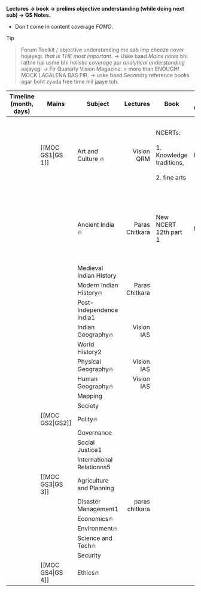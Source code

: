 **Lectures → book → prelims objective understanding (while doing next sub) → GS Notes.**
- Don't come in content coverage *FOMO*.
> [!tip]
> >Forum Toolkit / objective understanding me sab imp cheeze cover hojayegi. *that is THE most important*. 
> >→ Uske baad *Mains notes* bhi rattne hai usme bhi *holistic coverage* aur *analytical understanding* aajayegi
> >→ Fir Quaterly Vision Magazine. = more than ENOUGH! 
> >MOCK LAGALENA BAS FIR.
> > → uske baad Secondry reference books agar boht zyada free time mil jaaye toh.

| **Timeline** (month, days) | **Mains**         | **Subject**               |   **Lectures** | **Book**                                                     | **Objective understanding** | **Strategy**                                                               |   **EXTRA**    |     |
| -------------------------- | ----------------- | ------------------------- | -------------: | ------------------------------------------------------------ | --------------------------- | -------------------------------------------------------------------------- | :------------: | --- |
|                            | [[MOC GS1\|GS 1]] | Art and Culture 🔥        |     Vision QRM | NCERTs:<br><br>1. Knowledge traditions, <br><br>2. fine arts | Forum Toolkit               | Paras chitkara notes will be primary. will read the two NCERTs after that. | AIR 16's notes |     |
|                            |                   | Ancient India🔥           | Paras Chitkara | New NCERT 12th part 1                                        | Forum toolkit               | Paras chikara ka lecture will again be primary + New NCERT.                |  AIR 16 Notes  |     |
|                            |                   | Medieval Indian History   |                |                                                              |                             |                                                                            |                |     |
|                            |                   | Modern Indian History🔥   | Paras Chitkara |                                                              |                             |                                                                            |                |     |
|                            |                   | Post- Independence India1 |                |                                                              |                             |                                                                            |                |     |
|                            |                   | Indian Geography🔥        |     Vision IAS |                                                              |                             |                                                                            |                |     |
|                            |                   | World History2            |                |                                                              |                             |                                                                            |                |     |
|                            |                   | Physical Geography🔥      |     Vision IAS |                                                              |                             |                                                                            |                |     |
|                            |                   | Human Geography🔥         |     Vision IAS |                                                              |                             |                                                                            |                |     |
|                            |                   | Mapping                   |                |                                                              |                             |                                                                            |                |     |
|                            |                   | Society                   |                |                                                              |                             |                                                                            |                |     |
|                            | [[MOC GS2\|GS2]]  | Polity🔥                  |                |                                                              |                             |                                                                            |                |     |
|                            |                   | Governance                |                |                                                              |                             |                                                                            |                |     |
|                            |                   | Social Justice1           |                |                                                              |                             |                                                                            |                |     |
|                            |                   | International Relationns5 |                |                                                              |                             |                                                                            |                |     |
|                            | [[MOC GS3\|GS 3]] | Agriculture and Planning  |                |                                                              |                             |                                                                            |                |     |
|                            |                   | Disaster Management1      | paras chitkara |                                                              |                             |                                                                            |                |     |
|                            |                   | Economics🔥               |                |                                                              |                             |                                                                            |                |     |
|                            |                   | Environment🔥             |                |                                                              |                             |                                                                            |                |     |
|                            |                   | Science and Tech🔥        |                |                                                              |                             |                                                                            |                |     |
|                            |                   | Security                  |                |                                                              |                             |                                                                            |                |     |
|                            | [[MOC GS4\|GS 4]] | Ethics🔥                  |                |                                                              |                             |                                                                            |                |     |
